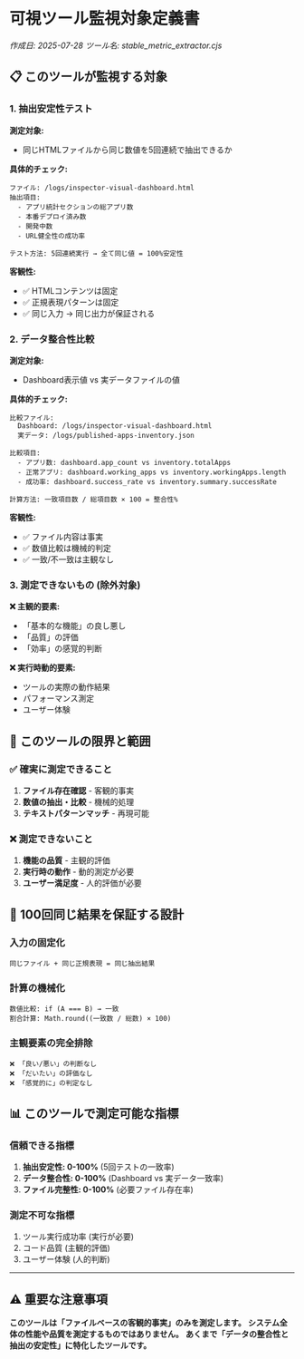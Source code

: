 # 可視ツール監視対象定義書
*作成日: 2025-07-28*
*ツール名: stable_metric_extractor.cjs*

## 📋 このツールが監視する対象

### 1. **抽出安定性テスト**
**測定対象:**
- 同じHTMLファイルから同じ数値を5回連続で抽出できるか

**具体的チェック:**
```
ファイル: /logs/inspector-visual-dashboard.html
抽出項目: 
  - アプリ統計セクションの総アプリ数
  - 本番デプロイ済み数
  - 開発中数
  - URL健全性の成功率

テスト方法: 5回連続実行 → 全て同じ値 = 100%安定性
```

**客観性:** 
- ✅ HTMLコンテンツは固定
- ✅ 正規表現パターンは固定
- ✅ 同じ入力 → 同じ出力が保証される

### 2. **データ整合性比較**
**測定対象:**
- Dashboard表示値 vs 実データファイルの値

**具体的チェック:**
```
比較ファイル:
  Dashboard: /logs/inspector-visual-dashboard.html
  実データ: /logs/published-apps-inventory.json

比較項目:
  - アプリ数: dashboard.app_count vs inventory.totalApps
  - 正常アプリ: dashboard.working_apps vs inventory.workingApps.length
  - 成功率: dashboard.success_rate vs inventory.summary.successRate

計算方法: 一致項目数 / 総項目数 × 100 = 整合性%
```

**客観性:**
- ✅ ファイル内容は事実
- ✅ 数値比較は機械的判定
- ✅ 一致/不一致は主観なし

### 3. **測定できないもの (除外対象)**
**❌ 主観的要素:**
- 「基本的な機能」の良し悪し
- 「品質」の評価
- 「効率」の感覚的判断

**❌ 実行時動的要素:**
- ツールの実際の動作結果
- パフォーマンス測定
- ユーザー体験

## 🎯 このツールの限界と範囲

### ✅ **確実に測定できること**
1. **ファイル存在確認** - 客観的事実
2. **数値の抽出・比較** - 機械的処理
3. **テキストパターンマッチ** - 再現可能

### ❌ **測定できないこと**
1. **機能の品質** - 主観的評価
2. **実行時の動作** - 動的測定が必要
3. **ユーザー満足度** - 人的評価が必要

## 🔧 100回同じ結果を保証する設計

### **入力の固定化**
```
同じファイル + 同じ正規表現 = 同じ抽出結果
```

### **計算の機械化**
```
数値比較: if (A === B) → 一致
割合計算: Math.round((一致数 / 総数) × 100)
```

### **主観要素の完全排除**
```
❌ 「良い/悪い」の判断なし
❌ 「だいたい」の評価なし  
❌ 「感覚的に」の判定なし
```

## 📊 このツールで測定可能な指標

### **信頼できる指標**
1. **抽出安定性: 0-100%** (5回テストの一致率)
2. **データ整合性: 0-100%** (Dashboard vs 実データ一致率)
3. **ファイル完整性: 0-100%** (必要ファイル存在率)

### **測定不可な指標**
1. ツール実行成功率 (実行が必要)
2. コード品質 (主観的評価)
3. ユーザー体験 (人的判断)

---

## ⚠️ 重要な注意事項

**このツールは「ファイルベースの客観的事実」のみを測定します。**
**システム全体の性能や品質を測定するものではありません。**
**あくまで「データの整合性と抽出の安定性」に特化したツールです。**